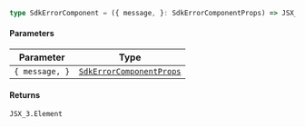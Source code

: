 ```ts
type SdkErrorComponent = ({ message, }: SdkErrorComponentProps) => JSX_3.Element;
```

#### Parameters

| Parameter      | Type                                                             |
| -------------- | ---------------------------------------------------------------- |
| `{ message, }` | [`SdkErrorComponentProps`](./api_html/SdkErrorComponentProps.md) |

#### Returns

`JSX_3.Element`

